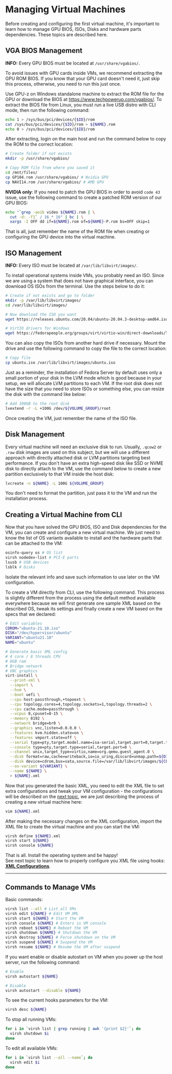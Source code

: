 # Managing Virtual Machines

Before creating and configuring the first virtual machine, it's important to learn how to manage GPU BIOS, ISOs, Disks and hardware parts dependencies. These topics are described here.

## VGA BIOS Management

**INFO:** Every GPU BIOS must be located at ``/usr/share/vgabios/``.

To avoid issues with GPU cards inside VMs, we recommend extracting the GPU ROM BIOS. If you know that your GPU card doesn't need it, just skip this process, otherwise, you need to run this just once.

Use GPU-z on Windows standalone machine to extract the ROM file for the GPU or download the BIOS at <https://www.techpowerup.com/vgabios/>. To extract the BIOS file from Linux, you must run a live USB distro with CLI mode, then run the following command:

```bash
echo 1 > /sys/bus/pci/devices/{$ID}/rom
cat /sys/bus/pci/devices/{$ID}/rom > ${NAME}.rom
echo 0 > /sys/bus/pci/devices/{$ID}/rom
```

After extracting, login on the main host and run the command below to copy the ROM to the correct location:

```bash
# Create folder if not exists
mkdir -p /usr/share/vgabios/

# Copy ROM file from where you saved it
cd /mnt/files/
cp GP104.rom /usr/share/vgabios/ # Nvidia GPU
cp NAVI14.rom /usr/share/vgabios/ # AMD GPU
```

**NVIDIA only**: If you need to patch the GPU BIOS in order to avoid ``code 43`` issue, use the following command to create a patched ROM version of our GPU BIOS:

```bash
echo "`grep -aoib video ${NAME}.rom | \
  cut -d: -f1` / 16 * 16" | bc | \
  xargs -I OFF dd if=${NAME}.rom of=${NAME}-P.rom bs=OFF skip=1
```

That is all, just remember the name of the ROM file when creating or configuring the GPU device into the virtual machine.

## ISO Management

**INFO:** Every ISO must be located at ``/var/lib/libvirt/images/``.

To install operational systems inside VMs, you probably need an ISO. Since we are using a system that does not have graphical interface, you can download OS ISOs from the terminal. Use the steps below to do it:

```bash
# Create if not exists and go to folder
mkdir -p /var/lib/libvirt/images/
cd /var/lib/libvirt/images/

# Now download the ISO you want
wget https://releases.ubuntu.com/20.04/ubuntu-20.04.3-desktop-amd64.iso

# VirtIO drivers for Windows
wget https://fedorapeople.org/groups/virt/virtio-win/direct-downloads/latest-virtio/virtio-win.iso
```

You can also copy the ISOs from another hard drive if necessary. Mount the drive and use the following command to copy the file to the correct location:

```bash
# Copy file
cp ubuntu.iso /var/lib/libvirt/images/ubuntu.iso
```

Just as a reminder, the installation of Fedora Server by default uses only a small portion of your disk in the LVM mode which is good because in your setup, we will allocate LVM partitions to each VM. If the root disk does not have the size that you need to store ISOs or something else, you can resize the disk with the command like below:

```bash
# Add 100GB to the root disk
lvextend -r -L +100G /dev/${VOLUME_GROUP}/root
```

Once creating the VM, just remember the name of the ISO file.

## Disk Management

Every virtual machine will need an exclusive disk to run. Usually, ``.qcow2`` or ``.raw`` disk images are used on this subject, but we will use a different approach with directly attached disk or LVM partitions targeting best performance. If you don't have an extra high-speed disk like SSD or NVME disk to directly attach to the VM, use the command below to create a new partition exclusively to that VM inside the host disk:

```bash
lvcreate -n ${NAME} -L 100G ${VOLUME_GROUP}
```

You don't need to format the partition, just pass it to the VM and run the installation process.

## Creating a Virtual Machine from CLI

Now that you have solved the GPU BIOS, ISO and Disk dependencies for the VM, you can create and configure a new virtual machine. We just need to know the list of OS variants available to install and the hardware parts that can be attached to the VM:

```bash
osinfo-query os # OS list
virsh nodedev-list # PCI-E parts
lsusb # USB devices
lsblk # Disks
```

Isolate the relevant info and save such information to use later on the VM configuration.

To create a VM directly from CLI, use the following command. This process is slightly different from the process using the default method available everywhere because we will first generate one sample XML based on the described OS, tweak its settings and finally create a new VM based on the specs that we declared:

```bash
# Edit variables
CDROM="ubuntu-21.10.iso"
DISK="/dev/hypervisor/ubuntu"
VARIANT="ubuntu21.10"
NAME="ubuntu"

# Generate basic XML config
# 4 core / 8 threads CPU
# 8GB ram
# Bridge network
# VNC graphics
virt-install \
  --print-xml \
  --import \
  --hvm \
  --boot uefi \
  --cpu host-passthrough,+topoext \
  --cpu topology.cores=4,topology.sockets=1,topology.threads=2 \
  --cpu cache.mode=passthrough \
  --vcpus 8,cpuset=8-15 \
  --memory 8192 \
  --network bridge=br0 \
  --graphics vnc,listen=0.0.0.0 \
  --features kvm.hidden.state=on \
  --features vmport.state=off \
  --serial type=pty,target.model.name=isa-serial,target.port=0,target.type=isa-serial \
  --console type=pty,target.type=serial,target.port=0 \
  --channel unix,target_type=virtio,name=org.qemu.guest_agent.0 \
  --disk format=raw,cache=writeback,io=io_uring,discard=unmap,path=${DISK} \
  --disk device=cdrom,bus=sata,source.file=/var/lib/libvirt/images/${CDROM} \
  --os-variant ${VARIANT} \
  --name ${NAME} \
  > ${NAME}.xml
```

Now that you generated the basic XML, you need to edit the XML file to set extra configurations and tweak your VM configuration - the configurations will be described on the [next topic](5%20-%20XML%20Configurations.md), we are just describing the process of creating a new virtual machine here:

```bash
vim ${NAME}.xml
```

After making the necessary changes on the XML configuration, import the XML file to create the virtual machine and you can start the VM:

```bash
virsh define ${NAME}.xml
virsh start ${NAME}
virsh console ${NAME}
```

That is all. Install the operating system and be happy! \
See next topic to learn how to properly configure you XML file using hooks: **[XML Configurations](5%20-%20XML%20Configurations.md)**.

----

## Commands to Manage VMs

Basic commands:

```bash
virsh list --all # List all VMs
virsh edit ${NAME} # Edit VM XML
virsh start ${NAME} # Start the VM
virsh console ${NAME} # Enters in VM console
virsh reboot ${NAME} # Reboot the VM
virsh shutdown ${NAME} # Shutdown the VM
virsh destroy ${NAME} # Force shutdown on the VM
virsh suspend ${NAME} # Suspend the VM
virsh resume ${NAME} # Resume the VM after suspend
```

If you want enable or disable autostart on VM when you power up the host server, run the following command:

```bash
# Enable
virsh autostart ${NAME}

# Disable
virsh autostart --disable ${NAME}
```

To see the current hooks parameters for the VM:

```bash
virsh desc ${NAME}
```

To stop all running VMs:

```bash
for i in `virsh list | grep running | awk '{print $2}'`; do
  virsh shutdown $i
done
```

To edit all available VMs:

```bash
for i in `virsh list --all --name`; do
  virsh edit $i
done
```
